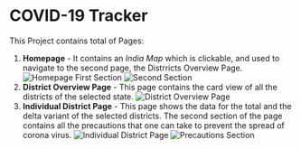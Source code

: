 # COVID-19 Tracker

This Project contains total of  Pages:

 1. **Homepage** - It contains an *India Map* which is clickable, and used to navigate to the second page, the Distrricts Overview Page.
 ![Homepage First Section](https://drive.google.com/file/d/1fPdBxy81jrlmWwmnKJNaRSvZNa9ZohqO/view?usp=sharing)
![Second Section](https://drive.google.com/file/d/1f-xdw86PbvA3zE4yluh0Lwt6PT2dc7AW/view?usp=sharing)
 2. **District Overview Page** - This page contains the card view of all the districts of the selected state. 
 ![District Overview Page](https://drive.google.com/file/d/1yfumqln5kTFmjQVOzQo4FiTSnvF1iYU2/view?usp=sharing)
3. **Individual District Page** - This page shows the data for the total and the delta variant of the selected districts. The second section of the page contains all the precautions that one can take to prevent the spread of corona virus.
![Individual District Page](https://drive.google.com/file/d/1yfumqln5kTFmjQVOzQo4FiTSnvF1iYU2/view?usp=sharing)
![Precautions Section](https://drive.google.com/file/d/1KZeO_OTAsnyOlEER5Q0vhlm6T8b2zTNT/view?usp=sharing)

